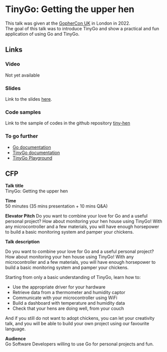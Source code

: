 # TinyGo: Getting the upper hen

This talk was given at the [GopherCon UK](https://www.gophercon.co.uk/) in London in 2022.  
The goal of this talk was to introduce TinyGo and show a practical and fun application of using Go and TinyGo.

## Links
### Video

Not yet available

### Slides

Link to the slides [here](https://speakerdeck.com/doniacld/tinygo-getting-the-upper-hen-gopherconuk-2022).

### Code samples

Link to the sample of codes in the github repository [tiny-hen](https://github.com/doniacld/tiny-hen)

### To go further

* [Go documentation](https://go.dev/doc/)
* [TinyGo documentation](https://tinygo.org)
* [TinyGo Playground](https://play.tinygo.org)

## CFP

**Talk title**  
TinyGo: Getting the upper hen

**Time**  
50 minutes (35 mins presentation + 10 mins Q&A)

**Elevator Pitch**
Do you want to combine your love for Go and a useful personal project? 
How about monitoring your hen house using TinyGo! With any microcontroller and a few materials, 
you will have enough horsepower to build a basic monitoring system and pamper your chickens.


**Talk description**  

Do you want to combine your love for Go and a useful personal project? How about monitoring your hen house using TinyGo! 
With any microcontroller and a few materials, you will have enough horsepower to build a basic monitoring system and pamper your chickens.

Starting from only a basic understanding of TinyGo, learn how to:
- Use the appropriate driver for your hardware
- Retrieve data from a thermometer and humidity captor
- Communicate with your microcontroller using WiFi
- Build a dashboard with temperature and humidity data
- Check that your hens are doing well, from your couch

And if you still do not want to adopt chickens, you can let your creativity talk, and you will be able to build your own project using our favourite language.


**Audience**  
Go Software Developers willing to use Go for personal projects and fun.
